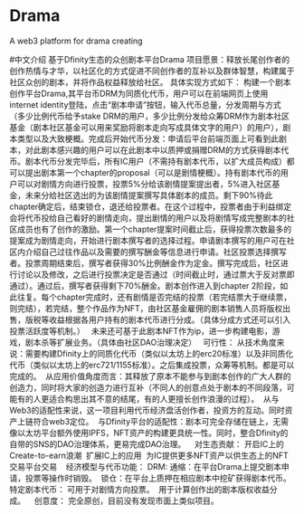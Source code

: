 # Drama
A web3 platform for drama creating

#中文介绍
基于Dfinity生态的众创剧本平台Drama
项目愿景：释放长尾创作者的创作热情与才华，以社区化的方式促进不同创作者的互补以及群体智慧，构建属于社区众创的剧本，并将作品权益释放给社区。
具体实现方式如下：
构建一个剧本创作平台Drama,其平台币DRM为同质化代币，用户可以在前端网页上使用internet identity登陆，点击“剧本申请”按钮，输入代币总量，分发周期与方式（多少比例代币给予stake DRM的用户，多少比例分发给众筹DRM作为剧本社区基金（剧本社区基金可以用来奖励将剧本走向写成具体文字的用户）的用户），剧本类型以及大致梗概。完成后开始代币分发：申请后平台前端页面上可看到此剧本，对此剧本感兴趣的用户可以在此剧本中以质押或捐赠DRM的方式获得剧本代币。剧本代币分发完毕后，所有IC用户（不需持有剧本代币，以扩大成员构成）都可以提出剧本第一个chapter的proposal（可以是剧情梗概）。持有剧本代币的用户可以对剧情方向进行投票，投票5%分给该剧情提案提出者，5%进入社区基金，未来分给社区选出的为该剧情提案撰写具体剧本的成员。剩下90%待此chapter确定后，结束锁仓，退还给投票者。在这个过程中，投票者由于利益绑定会将代币投给自己看好的剧情走向，提出剧情的用户以及将剧情写成完整剧本的社区成员也有了创作的激励。第一个chapter提案时间截止后，获得投票次数最多的提案成为剧情走向，开始进行剧本撰写者的选择过程。申请剧本撰写的用户可在社区内介绍自己过往作品以及需要的撰写酬金等信息进行申请。社区投票选择撰写者。投票周期结束后，撰写者获得30%比例酬金作为定金。撰写完成后，社区进行讨论以及修改，之后进行投票决定是否通过（时间截止时，通过票大于反对票即通过）。通过后，撰写者获得剩下70%酬金。剧本创作进入到chapter 2阶段，如此往复。每个chapter完成时，还有剧情是否完结的投票（若完结票大于继续票，则完结），若完结，整个作品作为NFT，由社区基金雇佣的剧本销售人员将版权出售，版税等收益根据各用户持有的剧本代币进行分成。（具体分成方式还可以引入投票活跃度等机制。）
 
未来还可基于此剧本NFT作为ip，进一步构建电影，游戏，剧本杀等扩展业务。（具体由社区DAO治理决定）
 
可行性：
从技术角度来说：需要构建Dfinity上的同质化代币（类似以太坊上的erc20标准）以及非同质化代币（类似以太坊上的erc721/1155标准）。之后集成投票，众筹等机制。都是可以完成的。 
从应用价值角度而言：其释放了原本不能参与到剧本创作的广大人群的创造力，同时将大家的创造力进行互补（不同人的创意点处于剧本的不同段落，可能有的人更适合构思出其不意的结尾，有的人更擅长创作浪漫的过程）。 
从与Web3的适配性来说，这一项目利用代币经济盘活创作者，投资方的互动。同时资产上链符合web3定位。 
与Dfinity平台的适配性：剧本可完全存储在链上，无需像以太坊平台额外使用IPFS，NFT资产的构建更具统一性。同时，整合Dfinity的自带的SNS的DAO治理体系，更易完成DAO治理。 
 
对生态贡献：
开启IC上的Create-to-earn浪潮 
扩展IC上的应用 
为IC提供更多NFT资产以供生态上的NFT交易平台交易 
 
经济模型与代币功能：
DRM: 
通缩：在平台Drama上提交剧本申请，投票等操作时销毁。 
锁仓：在平台上质押在相应剧本中挖矿获得剧本代币。 
特定剧本代币：
可用于对剧情方向投票。 
用于计算创作出的剧本版权收益分成。 
 
创意度：
完全原创，目前没有发现市面上类似项目。
